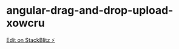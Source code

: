 # angular-drag-and-drop-upload-xowcru

[Edit on StackBlitz ⚡️](https://stackblitz.com/edit/angular-drag-and-drop-upload-xowcru)